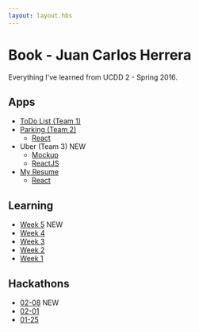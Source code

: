```yaml
---
layout: layout.hbs
---
```


# Book - Juan Carlos Herrera

Everything I've learned from UCDD 2 - Spring 2016.

## Apps
* [ToDo List (Team 1)](https://todofirebaseteamkeymasters.firebaseapp.com/apps/todos/)
* [Parking (Team 2)](https://hello-ucdd2016.firebaseapp.com/apps/parking/) 
	* [React](https://hello-ucdd2016.firebaseapp.com/apps/parking/react/) 
* Uber (Team 3) <span class="chip red">NEW</span>
  * [Mockup](https://teamroar.firebaseapp.com/apps/uber/mockup/index.html)
  * [ReactJS](https://teamroar.firebaseapp.com/apps/uber/mockup/index.html)
* [My Resume](apps/resume/)
	* [React](apps/resume/react)


## Learning
* [Week 5](learning/week5) <span class="chip red">NEW</span>
* [Week 4](learning/week4)
* [Week 3](learning/week3)
* [Week 2](learning/week2)
* [Week 1](learning/week1)


## Hackathons
* [02-08](hackathons/02-08) <span class="chip red">NEW</span>
* [02-01](hackathons/02-01)
* [01-25](hackathons/01-25)
